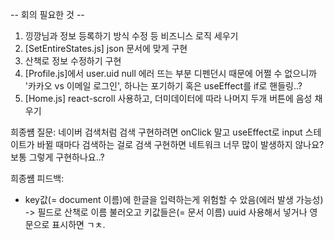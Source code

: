-- 회의 필요한 것 --

1. 낑깡님과 정보 등록하기 방식 수정 등 비즈니스 로직 세우기
2. [SetEntireStates.js] json 문서에 맞게 구현
3. 산책로 정보 수정하기 구현
4. [Profile.js]에서 user.uid null 에러 뜨는 부분 디펜던시 때문에 어쩔 수 없으니까 '카카오 vs 이메일 로그인', 하나는 포기하기 혹은 useEffect를 if로 핸들링..?
5. [Home.js] react-scroll 사용하고, 더미데이터에 따라 나머지 두개 버튼에 음성 채우기

희종썜 질문:
네이버 검색처럼 검색 구현하려면 onClick 말고 useEffect로 input 스테이트가 바뀔 때마다 검색하는 걸로 검색 구현하면 네트워크 너무 많이 발생하지 않나요? 보통 그렇게 구현하나요..?

희종썜 피드백:

- key값(= document 이름)에 한글을 입력하는게 위험할 수 았음(에러 발생 가능성)
  -> 필드로 산책로 이름 불러오고 키값들은(= 문서 이름) uuid 사용해서 넣거나 영문으로 표시하면 ㄱㅊ.
